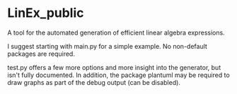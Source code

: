 # LinEx_public
A tool for the automated generation of efficient linear algebra expressions.

I suggest starting with main.py for a simple example. No non-default packages are required.

test.py offers a few more options and more insight into the generator, but isn't fully documented. In addition, the package plantuml may be required to draw graphs as part of the debug output (can be disabled).

